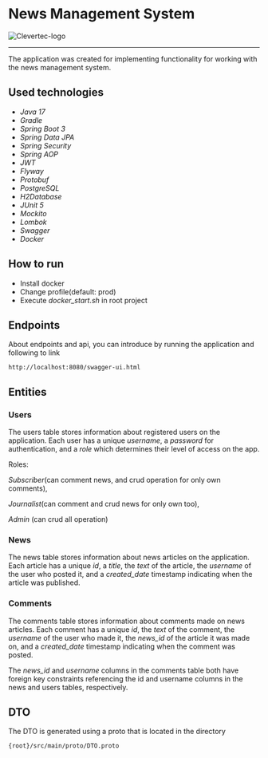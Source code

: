 # News Management System
![Clevertec-logo](https://sortlist-core-api.s3.eu-west-1.amazonaws.com/anq21gq3yg16iedrippbqixybqkb)

---
The application was created for implementing functionality for working with the news management system.

## Used technologies
* *Java 17*
* *Gradle*
* *Spring Boot 3*
* *Spring Data JPA*
* *Spring Security*
* *Spring AOP*
* *JWT*
* *Flyway*
* *Protobuf*
* *PostgreSQL*
* *H2Database*
* *JUnit 5*
* *Mockito*
* *Lombok*
* *Swagger*
* *Docker*

## How to run
* Install docker
* Change profile(default: prod)
* Execute *docker_start.sh* in root project

## Endpoints
About endpoints and api, you can introduce by running the application and following to link
```
http://localhost:8080/swagger-ui.html
```

## Entities

### Users
The users table stores information about registered users on the application. 
Each user has a unique *username*, a *password* for authentication, 
and a *role* which determines their level of access on the app.

Roles: 

*Subscriber*(can comment news, and crud operation for only own comments), 

*Journalist*(can comment and crud news for only own too), 

*Admin* (can crud all operation)
### News
The news table stores information about news articles on the application. 
Each article has a unique *id*, a *title*, the *text* of the article, 
the *username* of the user who posted it, 
and a *created_date* timestamp indicating when the article was published.

### Comments
The comments table stores information about comments made on news articles. 
Each comment has a unique *id*, the *text* of the comment, 
the *username* of the user who made it, the *news_id* of the article it was made on, 
and a *created_date* timestamp indicating when the comment was posted.

The *news_id* and *username* columns in the comments table both have foreign key constraints 
referencing the id and username columns in the news and users tables, respectively.

## DTO
The DTO is generated using a proto that is located in the directory
```
{root}/src/main/proto/DTO.proto
```